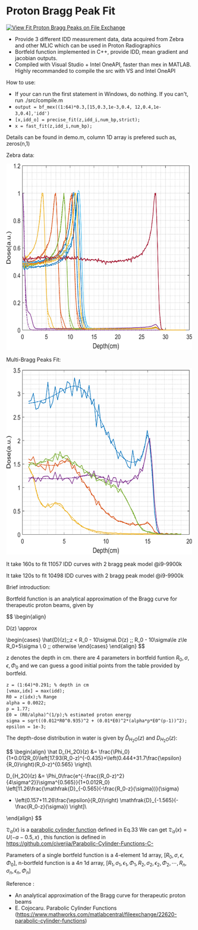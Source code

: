 # Proton Bragg Peak Fit
[![View Fit Proton Bragg Peaks on File Exchange](https://www.mathworks.com/matlabcentral/images/matlab-file-exchange.svg)](https://www.mathworks.com/matlabcentral/fileexchange/100516-fit-proton-bragg-peaks)

- Provide 3 different IDD measurement data, data acquired from Zebra and other MLIC which can be used in Proton Radiographics
- Bortfeld function implemented in C++, provide IDD, mean gradient and jacobian outputs.
- Compiled with Visual Studio + Intel OneAPI, faster than mex in MATLAB. Highly recommanded to compile the src with VS and Intel OneAPI

How to use:  
- If your can run the first statement in Windows, do nothing. If you can't, run ./src/compile.m
- `output = bf_mex((1:64)*0.3,[15,0.3,1e-3,0.4, 12,0.4,1e-3,0.4],'idd')`
- `[x,idd_o] = precise_fit(z,idd_i,num_bp,strict);`
- `x = fast_fit(z,idd_i,num_bp);`

Details can be found in demo.m, column 1D array is prefered such as, zeros(n,1)

Zebra data:

<img src="./Zebra_fit.png" width="500" height="500">

Multi-Bragg Peaks Fit:

<img src="./IDD_fit.png" width="500" height="500">

It take 160s to fit 11057 IDD curves with 2 bragg peak model @i9-9900k

It take 120s to fit 10498 IDD curves with 2 bragg peak model @i9-9900k

Brief introduction:

Bortfeld function is an analytical approximation of the Bragg curve for therapeutic proton beams, given by

$$
\begin{align}

D(z) \approx 

\begin{cases}
\hat{D}(z)\;\;z < R_0 - 10\sigma\\
D(z) \;\; R_0 - 10\sigma\le z\le R_0+5\sigma \\
0 \;\; otherwise
\end{cases}
\end{align}
$$

z denotes the depth in cm. there are 4 parameters in bortfeld funtion $R_0, \sigma, \epsilon, \Phi_0$ and we can guess a good initial points from the table provided by bortfeld.
```
z = (1:64)*0.291; % depth in cm
[vmax,idx] = max(idd);
R0 = z(idx);% Range
alpha = 0.0022;
p = 1.77;
E0 = (R0/alpha)^(1/p);% estimated proton energy
sigma = sqrt((0.012*R0^0.935)^2 + (0.01*E0)^2*(alpha*p*E0^(p-1))^2);
epsilon = 1e-3;
```
The depth-dose distribution in water is given by $\hat D_{H_2O}(z)$ and $D_{H_2O}(z)$:

$$
\begin{align}
\hat D_{H_2O}(z) &= \frac{\Phi_0}{1+0.012R_0}\left[17.93(R_0-z)^{-0.435}+\left(0.444+31.7\frac{\epsilon}{R_0}\right)(R_0-z)^{0.565} \right]\\

D_{H_2O}(z) &= \Phi_0\frac{e^{-\frac{(R_0-z)^2}{4\sigma^2}}\sigma^{0.565}}{1+0.012R_0} \left[11.26\frac{\mathfrak{D}_{-0.565}(-\frac{R_0-z}{\sigma})}{\sigma}
+ \left(0.157+11.26\frac{\epsilon}{R_0}\right) \mathfrak{D}_{-1.565}(-\frac{R_0-z}{\sigma})
\right]\\

\end{align}
$$

$\mathfrak{D}_{a}(x)$ is a [parabolic cylinder function](https://mathworld.wolfram.com/ParabolicCylinderFunction.html) defined in Eq.33
We can get $\mathfrak{D}_{a}(x)=\mathit{U}(-a-0.5,x)$ , this function is defined in https://github.com/civerjia/Parabolic-Cylinder-Functions-C-

Parameters of a single bortfeld function is a 4-element 1d array, $[R_0, \sigma, \epsilon, \Phi_0]$,  n-bortfeld function is a $4n$ 1d array, $[R_1, \sigma_1, \epsilon_1, \Phi_1, R_2, \sigma_2, \epsilon_2, \Phi_2, \cdots, R_n, \sigma_n, \epsilon_n, \Phi_n]$

Reference :
- An analytical approximation of the Bragg curve for therapeutic proton beams
- E. Cojocaru. Parabolic Cylinder Functions (https://www.mathworks.com/matlabcentral/fileexchange/22620-parabolic-cylinder-functions)

